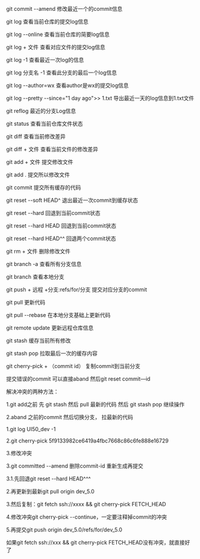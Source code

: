 git commit --amend 修改最近一个的commit信息

git log 查看当前仓库的提交log信息

git log --online 查看当前仓库的简要log信息

git log + 文件 查看对应文件的提交log信息

git log -1 查看最近一次log的信息

git log 分支名 -1 查看此分支的最后一个log信息

git log --author=wx 查看author是wx的提交log信息

git log --pretty --since="1 day ago">> 1.txt 导出最近一天的log信息到1.txt文件

git reflog  最近的分支Log信息

git status 查看当前仓库文件状态

git diff 查看当前修改差异

git diff + 文件 查看当前文件的修改差异

git add + 文件  提交修改文件

git add . 提交所以修改文件

git commit 提交所有缓存的代码

git reset --soft HEAD^ 退出最近一次commit到缓存状态

git reset  --hard 回退到当前commit状态

git reset  --hard HEAD 回退到当前commit状态

git reset  --hard HEAD^^ 回退两个commit状态

git rm + 文件 删除修改文件

git branch -a 查看所有分支信息

git branch 查看本地分支

git push + 远程 +分支:refs/for/分支 提交对应分支的commit

git pull 更新代码

git pull --rebase 在本地分支基础上更新代码

git remote update 更新远程仓库信息

git stash 缓存当前所有修改

git stash pop 拉取最后一次的缓存内容

git cherry-pick	+ （commit id） 复制commit到当前分支

提交错误的commit 可以直接aband 然后git reset commit—id

解决冲突的两种方法：

1.git add之前 先 git stash 然后 pull 最新的代码 然后 git stash pop 继续操作

2.aband 之前的commit  然后切换分支， 拉最新的代码 

1.git log UI50_dev -1

2.git cherry-pick 5f9133982ce6419a4fbc7668c86c6fe888e16729

3.修改冲突

3.git committed --amend 删除commit-id 重新生成再提交

3.1.先回退git reset --hard HEAD^^^

2.再更新到最新git pull origin  dev_5.0

3.然后复制：git fetch ssh://xxxx && git cherry-pick FETCH_HEAD

4.修改冲突git cherry-pick --continue，一定要注释掉commit的冲突

5.再提交git push origin dev_5.0/refs/for/dev_5.0

如果git fetch ssh://xxx && git cherry-pick FETCH_HEAD没有冲突，就直接好了